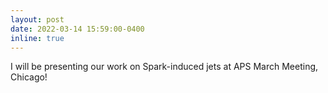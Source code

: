```yaml
---
layout: post
date: 2022-03-14 15:59:00-0400
inline: true
---
```


I will be presenting our work on Spark-induced jets at APS March Meeting, Chicago!
